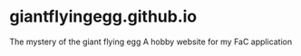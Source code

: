 # giantflyingegg.github.io
The mystery of the giant flying egg
A hobby website for my FaC application
